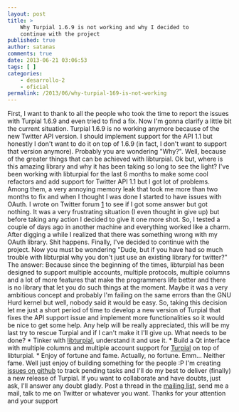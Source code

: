 ```yaml
---
layout: post
title: >
    Why Turpial 1.6.9 is not working and why I decided to
    continue with the project
published: true
author: satanas
comments: true
date: 2013-06-21 03:06:53
tags: [ ]
categories:
    - desarrollo-2
    - oficial
permalink: /2013/06/why-turpial-169-is-not-working
---
```

First, I want to thank to all the people who took the time to report the issues with Turpial 1.6.9 and even tried to find a fix. Now I'm gonna clarify a little bit the current situation. Turpial 1.6.9 is no working anymore because of the new Twitter API version. I should implement support for the API 1.1 but honestly I don't want to do it on top of 1.6.9 (in fact, I don't want to support that version anymore). Probably you are wondering "Why?". Well, because of the greater things that can be achieved with libturpial. Ok but, where is this amazing library and why it has been taking so long to see the light? I've been working with libturpial for the last 6 months to make some cool refactors and add support for Twitter API 1.1 but I got lot of problems. Among them, a very annoying memory leak that took me more than two months to fix and when I thought I was done I started to have issues with OAuth. I wrote on Twitter forum [1] to see if I got some answer but got nothing. It was a very frustrating situation (I even thought in give up) but before taking any action I decided to give it one more shot. So, I tested a couple of days ago in another machine and everything worked like a charm. After digging a while I realized that there was something wrong with my OAuth library. Shit happens. Finally, I've decided to continue with the project. Now you must be wondering "Dude, but if you have had so much trouble with libturpial why you don't just use an existing library for twitter?" The answer: Because since the beginning of the times, libturpial has been designed to support multiple accounts, multiple protocols, multiple columns and a lot of more features that make the programmers life better and there is no library that let you do such things at the moment. Maybe it was a very ambitious concept and probably I'm failing on the same errors than the GNU Hurd kernel but well, nobody said it would be easy. So, taking this decision let me just a short period of time to develop a new version of Turpial that fixes the API support issue and implement more functionalities so it would be nice to get some help. Any help will be really appreciated, this will be my last try to rescue Turpial and if I can't make it I'll give up. What needs to be done? * Tinker with [libturpial][1], understand it and use it. * Build a Qt interface with multiple columns and multiple account support for [Turpial][2] on top of libturpial. * Enjoy of fortune and fame. Actually, no fortune. Emm... Neither fame. Well just enjoy of building something for the people :P I'm creating [issues on github][3] to track pending tasks and I'll do my best to deliver (finally) a new release of Turpial. If you want to collaborate and have doubts, just ask, I'll answer any doubt gladly. Post a thread in the [mailing list][4], send me a mail, talk to me on Twitter or whatever you want. Thanks for your attention and your support

 [1]: https://github.com/satanas/libturpial
 [2]: https://github.com/satanas/turpial
 [3]: https://github.com/satanas/libturpial/issues?state=open
 [4]: https://groups.google.com/forum/#!forum/turpial-dev